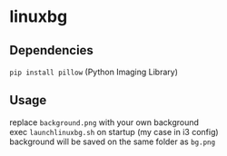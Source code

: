 # linuxbg


## Dependencies

`pip install pillow` (Python Imaging Library)

## Usage

replace `background.png` with your own background  
exec `launchlinuxbg.sh` on startup (my case in i3 config)  
background will be saved on the same folder as `bg.png`

